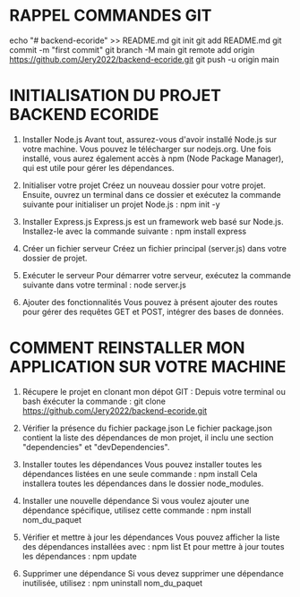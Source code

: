 # RAPPEL COMMANDES GIT
echo "# backend-ecoride" >> README.md
git init
git add README.md
git commit -m "first commit"
git branch -M main
git remote add origin https://github.com/Jery2022/backend-ecoride.git
git push -u origin main

# INITIALISATION DU PROJET BACKEND ECORIDE

1. Installer Node.js
Avant tout, assurez-vous d'avoir installé Node.js sur votre machine. Vous pouvez le télécharger sur nodejs.org. Une fois installé, vous aurez également accès à npm (Node Package Manager), qui est utile pour gérer les dépendances.

2. Initialiser votre projet
Créez un nouveau dossier pour votre projet. Ensuite, ouvrez un terminal dans ce dossier et exécutez la commande suivante pour initialiser un projet Node.js : npm init -y

3. Installer Express.js
Express.js est un framework web basé sur Node.js. Installez-le avec la commande suivante : npm install express

4. Créer un fichier serveur
Créez un fichier principal (server.js) dans votre dossier de projet.  

5. Exécuter le serveur
Pour démarrer votre serveur, exécutez la commande suivante dans votre terminal : node server.js

6. Ajouter des fonctionnalités
Vous pouvez à présent ajouter des routes pour gérer des requêtes GET et POST, intégrer des bases de données. 

# COMMENT REINSTALLER MON APPLICATION SUR VOTRE MACHINE
1. Récupere le projet en clonant mon dépot GIT :
Depuis votre terminal ou bash éxécuter la commande : git clone https://github.com/Jery2022/backend-ecoride.git

2. Vérifier la présence du fichier package.json
Le fichier package.json contient la liste des dépendances de mon projet, il inclu une section "dependencies" et "devDependencies".

3. Installer toutes les dépendances
Vous pouvez installer toutes les dépendances listées en une seule commande : npm install
Cela installera toutes les dépendances dans le dossier node_modules.

4. Installer une nouvelle dépendance
Si vous voulez ajouter une dépendance spécifique, utilisez cette commande : npm install nom_du_paquet

5. Vérifier et mettre à jour les dépendances
Vous pouvez afficher la liste des dépendances installées avec : npm list
Et pour mettre à jour toutes les dépendances : npm update

6. Supprimer une dépendance
Si vous devez supprimer une dépendance inutilisée, utilisez : npm uninstall nom_du_paquet



